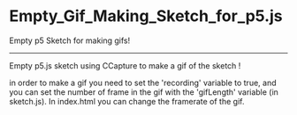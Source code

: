 # Empty_Gif_Making_Sketch_for_p5.js
Empty p5 Sketch for making gifs!

__________________________________________


Empty p5.js sketch using CCapture to make a gif of the sketch !

in order to make a gif you need to set the 'recording' variable to true, and you can set the number of frame in the gif with the 'gifLength' variable (in sketch.js).
In index.html you can change the framerate of the gif.
